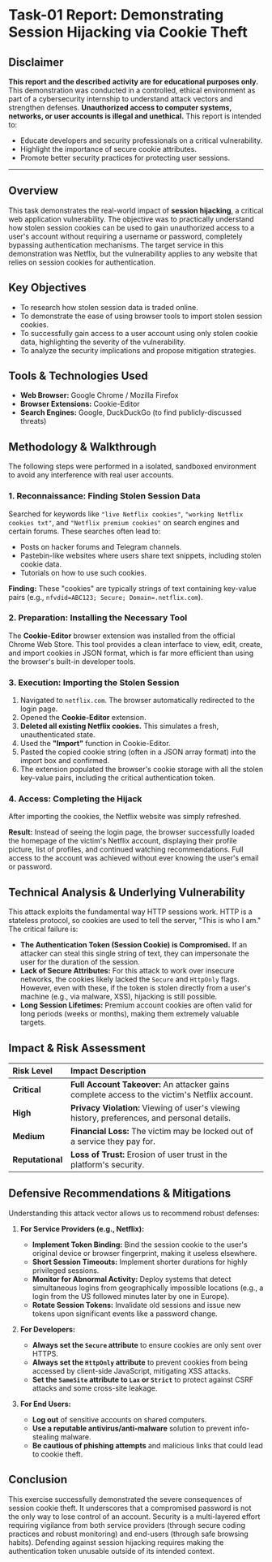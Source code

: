 # **Task-01 Report: Demonstrating Session Hijacking via Cookie Theft**

## **Disclaimer**

**This report and the described activity are for educational purposes only.** This demonstration was conducted in a controlled, ethical environment as part of a cybersecurity internship to understand attack vectors and strengthen defenses. **Unauthorized access to computer systems, networks, or user accounts is illegal and unethical.** This report is intended to:
*   Educate developers and security professionals on a critical vulnerability.
*   Highlight the importance of secure cookie attributes.
*   Promote better security practices for protecting user sessions.

---

## **Overview**

This task demonstrates the real-world impact of **session hijacking**, a critical web application vulnerability. The objective was to practically understand how stolen session cookies can be used to gain unauthorized access to a user's account without requiring a username or password, completely bypassing authentication mechanisms. The target service in this demonstration was Netflix, but the vulnerability applies to any website that relies on session cookies for authentication.

## **Key Objectives**

*   To research how stolen session data is traded online.
*   To demonstrate the ease of using browser tools to import stolen session cookies.
*   To successfully gain access to a user account using only stolen cookie data, highlighting the severity of the vulnerability.
*   To analyze the security implications and propose mitigation strategies.

## **Tools & Technologies Used**

*   **Web Browser:** Google Chrome / Mozilla Firefox
*   **Browser Extensions:** Cookie-Editor
*   **Search Engines:** Google, DuckDuckGo (to find publicly-discussed threats)

## **Methodology & Walkthrough**

The following steps were performed in a isolated, sandboxed environment to avoid any interference with real user accounts.

### **1. Reconnaissance: Finding Stolen Session Data**

Searched for keywords like `"live Netflix cookies"`, `"working Netflix cookies txt"`, and `"Netflix premium cookies"` on search engines and certain forums. These searches often lead to:
*   Posts on hacker forums and Telegram channels.
*   Pastebin-like websites where users share text snippets, including stolen cookie data.
*   Tutorials on how to use such cookies.

**Finding:** These "cookies" are typically strings of text containing key-value pairs (e.g., `nfvdid=ABC123; Secure; Domain=.netflix.com`).

### **2. Preparation: Installing the Necessary Tool**

The **Cookie-Editor** browser extension was installed from the official Chrome Web Store. This tool provides a clean interface to view, edit, create, and import cookies in JSON format, which is far more efficient than using the browser's built-in developer tools.

### **3. Execution: Importing the Stolen Session**

1.  Navigated to `netflix.com`. The browser automatically redirected to the login page.
2.  Opened the **Cookie-Editor** extension.
3.  **Deleted all existing Netflix cookies.** This simulates a fresh, unauthenticated state.
4.  Used the **"Import"** function in Cookie-Editor.
5.  Pasted the copied cookie string (often in a JSON array format) into the import box and confirmed.
6.  The extension populated the browser's cookie storage with all the stolen key-value pairs, including the critical authentication token.

### **4. Access: Completing the Hijack**

After importing the cookies, the Netflix website was simply refreshed.

**Result:** Instead of seeing the login page, the browser successfully loaded the homepage of the victim's Netflix account, displaying their profile picture, list of profiles, and continued watching recommendations. Full access to the account was achieved without ever knowing the user's email or password.

## **Technical Analysis & Underlying Vulnerability**

This attack exploits the fundamental way HTTP sessions work. HTTP is a stateless protocol, so cookies are used to tell the server, "This is who I am." The critical failure is:

*   **The Authentication Token (Session Cookie) is Compromised.** If an attacker can steal this single string of text, they can impersonate the user for the duration of the session.
*   **Lack of Secure Attributes:** For this attack to work over insecure networks, the cookies likely lacked the `Secure` and `HttpOnly` flags. However, even with these, if the token is stolen directly from a user's machine (e.g., via malware, XSS), hijacking is still possible.
*   **Long Session Lifetimes:** Premium account cookies are often valid for long periods (weeks or months), making them extremely valuable targets.

## **Impact & Risk Assessment**

| Risk Level | Impact Description |
| :--- | :--- |
| **Critical** | **Full Account Takeover:** An attacker gains complete access to the victim's Netflix account. |
| **High** | **Privacy Violation:** Viewing of user's viewing history, preferences, and personal details. |
| **Medium** | **Financial Loss:** The victim may be locked out of a service they pay for. |
| **Reputational** | **Loss of Trust:** Erosion of user trust in the platform's security. |

## **Defensive Recommendations & Mitigations**

Understanding this attack vector allows us to recommend robust defenses:

1.  **For Service Providers (e.g., Netflix):**
    *   **Implement Token Binding:** Bind the session cookie to the user's original device or browser fingerprint, making it useless elsewhere.
    *   **Short Session Timeouts:** Implement shorter durations for highly privileged sessions.
    *   **Monitor for Abnormal Activity:** Deploy systems that detect simultaneous logins from geographically impossible locations (e.g., a login from the US followed minutes later by one in Europe).
    *   **Rotate Session Tokens:** Invalidate old sessions and issue new tokens upon significant events like a password change.

2.  **For Developers:**
    *   **Always set the `Secure` attribute** to ensure cookies are only sent over HTTPS.
    *   **Always set the `HttpOnly` attribute** to prevent cookies from being accessed by client-side JavaScript, mitigating XSS attacks.
    *   **Set the `SameSite` attribute to `Lax` or `Strict`** to protect against CSRF attacks and some cross-site leakage.

3.  **For End Users:**
    *   **Log out** of sensitive accounts on shared computers.
    *   **Use a reputable antivirus/anti-malware** solution to prevent info-stealing malware.
    *   **Be cautious of phishing attempts** and malicious links that could lead to cookie theft.

## **Conclusion**

This exercise successfully demonstrated the severe consequences of session cookie theft. It underscores that a compromised password is not the only way to lose control of an account. Security is a multi-layered effort requiring vigilance from both service providers (through secure coding practices and robust monitoring) and end-users (through safe browsing habits). Defending against session hijacking requires making the authentication token unusable outside of its intended context.

